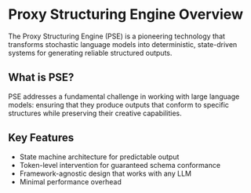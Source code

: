 # Proxy Structuring Engine Overview

The Proxy Structuring Engine (PSE) is a pioneering technology that transforms stochastic language models into deterministic, state-driven systems for generating reliable structured outputs.

## What is PSE?

PSE addresses a fundamental challenge in working with large language models: ensuring that they produce outputs that conform to specific structures while preserving their creative capabilities.

## Key Features

- State machine architecture for predictable output
- Token-level intervention for guaranteed schema conformance
- Framework-agnostic design that works with any LLM
- Minimal performance overhead